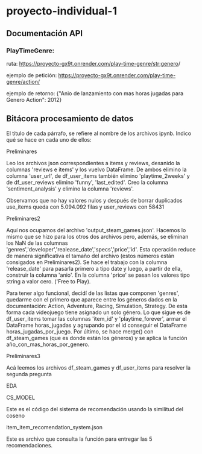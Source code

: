 # proyecto-individual-1

## Documentación API

### PlayTimeGenre:

ruta: https://proyecto-gx9t.onrender.com/play-time-genre/<str:genero>/

ejemplo de petición: https://proyecto-gx9t.onrender.com/play-time-genre/action/

ejemplo de retorno: {"Anio de lanzamiento con mas horas jugadas para Genero Action": 2012}

## Bitácora procesamiento de datos

El título de cada párrafo, se refiere al nombre de los archivos ipynb.  Indico qué se hace en cada uno de ellos:

Preliminares

Leo los archivos json correspondientes a items y reviews, desanido la columnas 'reviews e items' y   los vuelvo DataFrame.  De ambos elimino la columna 'user_url', de df_user_items también elimino 'playtime_2weeks' y de df_user_reviews elimino 'funny', 'last_edited'.  Creo la columna 'sentiment_analysis' y elimino la columna 'reviews'.

Observamos que no hay valores nulos y después de borrar duplicados use_items queda con 5.094.092 filas y user_reviews con 58431

Preliminares2

Aquí nos ocupamos del archivo 'output_steam_games.json'.  Hacemos lo mismo que se hizo para los otros dos archivos pero, además, se eliminan
los NaN de las columnas 'genres','developer','realease_date','specs','price','id'.  Esta operación reduce de manera significativa el tamaño
del archivo (estos números están consigados en Preliminares2). Se hace el trabajo con la columna 'release_date' para pasarla primero a tipo date
y luego, a partir de ella, construir la columna 'anio'.  En la columna 'price' se pasan los valores tipo string a valor cero. ('Free to Play).

Para tener algo funcional, decidí de las listas que componen 'genres', quedarme con el primero que aparece entre los géneros dados en la 
documentación: Action, Adventure, Racing, Simulation, Strategy.  De esta forma cada videojuego tiene asignado un solo género.  Lo que sigue es de  df_user_items  tomar las columnas 'item_id' y 'playtime_forever', armar el DataFrame horas_jugadas y agrupando por el id conseguir el DataFrame horas_jugadas_por_juego.  Por último, se hace merge() con df_steam_games (que es donde están los géneros) y se aplica la función
año_con_mas_horas_por_genero.

Preliminares3

Acá leemos los archivos df_steam_games y df_user_items para resolver la segunda pregunta

EDA

CS_MODEL

Este es el código del sistema de recomendación usando la similitud del coseno

item_item_recomendation_system.json

Este es archivo que consulta la función para entregar las 5 recomendaciones.